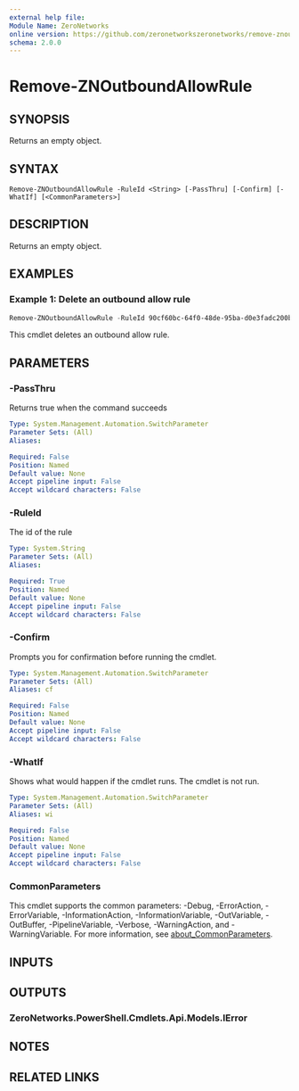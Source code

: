 ```yaml
---
external help file:
Module Name: ZeroNetworks
online version: https://github.com/zeronetworkszeronetworks/remove-znoutboundallowrule
schema: 2.0.0
---
```


# Remove-ZNOutboundAllowRule

## SYNOPSIS
Returns an empty object.

## SYNTAX

```
Remove-ZNOutboundAllowRule -RuleId <String> [-PassThru] [-Confirm] [-WhatIf] [<CommonParameters>]
```

## DESCRIPTION
Returns an empty object.

## EXAMPLES

### Example 1: Delete an outbound allow rule
```powershell
Remove-ZNOutboundAllowRule -RuleId 90cf60bc-64f0-48de-95ba-d0e3fadc200b

```

This cmdlet deletes an outbound allow rule.

## PARAMETERS

### -PassThru
Returns true when the command succeeds

```yaml
Type: System.Management.Automation.SwitchParameter
Parameter Sets: (All)
Aliases:

Required: False
Position: Named
Default value: None
Accept pipeline input: False
Accept wildcard characters: False
```

### -RuleId
The id of the rule

```yaml
Type: System.String
Parameter Sets: (All)
Aliases:

Required: True
Position: Named
Default value: None
Accept pipeline input: False
Accept wildcard characters: False
```

### -Confirm
Prompts you for confirmation before running the cmdlet.

```yaml
Type: System.Management.Automation.SwitchParameter
Parameter Sets: (All)
Aliases: cf

Required: False
Position: Named
Default value: None
Accept pipeline input: False
Accept wildcard characters: False
```

### -WhatIf
Shows what would happen if the cmdlet runs.
The cmdlet is not run.

```yaml
Type: System.Management.Automation.SwitchParameter
Parameter Sets: (All)
Aliases: wi

Required: False
Position: Named
Default value: None
Accept pipeline input: False
Accept wildcard characters: False
```

### CommonParameters
This cmdlet supports the common parameters: -Debug, -ErrorAction, -ErrorVariable, -InformationAction, -InformationVariable, -OutVariable, -OutBuffer, -PipelineVariable, -Verbose, -WarningAction, and -WarningVariable. For more information, see [about_CommonParameters](http://go.microsoft.com/fwlink/?LinkID=113216).

## INPUTS

## OUTPUTS

### ZeroNetworks.PowerShell.Cmdlets.Api.Models.IError

## NOTES

## RELATED LINKS

